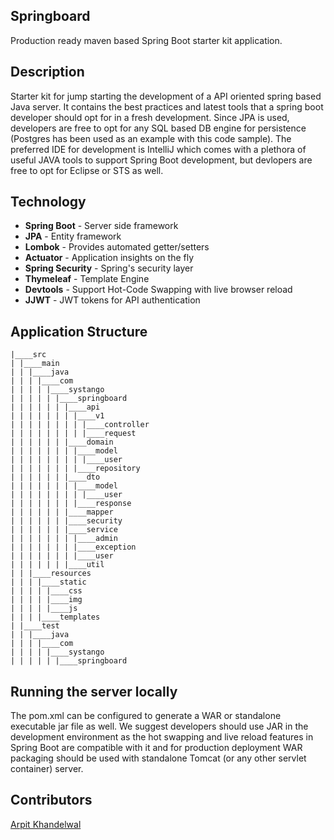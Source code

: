 ## Springboard
Production ready maven based Spring Boot starter kit application.

## Description
Starter kit for jump starting the development of a API oriented spring based Java server. It contains the best practices and latest tools that a spring boot developer should opt for in a fresh development. Since JPA is used, developers are free to opt for any SQL based DB engine for persistence (Postgres has been used as an example with this code sample). The preferred IDE for development is IntelliJ which comes with a plethora of useful JAVA tools to support Spring Boot development, but devlopers are free to opt for Eclipse or STS as well.

## Technology

- **Spring Boot** - Server side framework
- **JPA** - Entity framework
- **Lombok** - Provides automated getter/setters
- **Actuator** - Application insights on the fly
- **Spring Security** - Spring's security layer
- **Thymeleaf** - Template Engine
- **Devtools** - Support Hot-Code Swapping with live browser reload
- **JJWT** - JWT tokens for API authentication


## Application Structure
````
|____src
| |____main
| | |____java
| | | |____com
| | | | |____systango
| | | | | |____springboard
| | | | | | |____api
| | | | | | | |____v1
| | | | | | | | |____controller
| | | | | | | | |____request
| | | | | | |____domain
| | | | | | | |____model
| | | | | | | | |____user
| | | | | | | |____repository
| | | | | | |____dto
| | | | | | | |____model
| | | | | | | | |____user
| | | | | | | |____response
| | | | | | |____mapper
| | | | | | |____security
| | | | | | |____service
| | | | | | | |____admin
| | | | | | | |____exception
| | | | | | | |____user
| | | | | | |____util
| | |____resources
| | | |____static
| | | | |____css
| | | | |____img
| | | | |____js
| | | |____templates
| |____test
| | |____java
| | | |____com
| | | | |____systango
| | | | | |____springboard

````

## Running the server locally
The pom.xml can be configured to generate a WAR or standalone executable jar file as well. We suggest developers should use JAR in the development environment as the hot swapping and live reload features in Spring Boot are compatible with it and for production deployment WAR packaging should be used with standalone Tomcat (or any other servlet container) server.

## Contributors
[Arpit Khandelwal](https://www.linkedin.com/in/arpitkhandelwal1984/)
